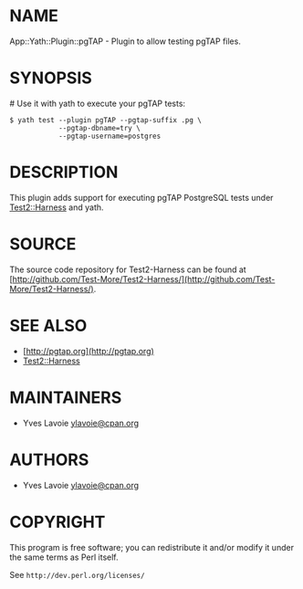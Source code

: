 # NAME

App::Yath::Plugin::pgTAP - Plugin to allow testing pgTAP files.

# SYNOPSIS

\# Use it with yath to execute your pgTAP tests:

    $ yath test --plugin pgTAP --pgtap-suffix .pg \
                --pgtap-dbname=try \
                --pgtap-username=postgres

# DESCRIPTION

This plugin adds support for executing pgTAP PostgreSQL tests under
[Test2::Harness](https://metacpan.org/pod/Test2%3A%3AHarness) and yath.

# SOURCE

The source code repository for Test2-Harness can be found at
[http://github.com/Test-More/Test2-Harness/](http://github.com/Test-More/Test2-Harness/).

# SEE ALSO

- [http://pgtap.org](http://pgtap.org)
- [Test2::Harness](https://metacpan.org/pod/Test2%3A%3AHarness)

# MAINTAINERS

- Yves Lavoie <ylavoie@cpan.org>

# AUTHORS

- Yves Lavoie <ylavoie@cpan.org>

# COPYRIGHT

This program is free software; you can redistribute it and/or
modify it under the same terms as Perl itself.

See `http://dev.perl.org/licenses/`
